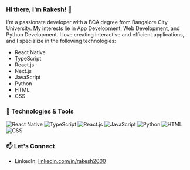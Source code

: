 ### Hi there, I'm Rakesh! 👋
I'm a passionate developer with a BCA degree from Bangalore City University. My interests lie in App Development, Web Development, and Python Development. I love creating interactive and efficient applications, and I specialize in the following technologies:

- React Native
- TypeScript
- React.js
- Next.js
- JavaScript
- Python
- HTML
- CSS

### 🔧 Technologies & Tools
![React Native](https://img.shields.io/badge/-React%20Native-61DAFB?logo=react&logoColor=white&style=flat-square)
![TypeScript](https://img.shields.io/badge/-TypeScript-3178C6?logo=typescript&logoColor=white&style=flat-square)
![React.js](https://img.shields.io/badge/-React.js-61DAFB?logo=react&logoColor=white&style=flat-square)
![JavaScript](https://img.shields.io/badge/-JavaScript-F7DF1E?logo=javascript&logoColor=black&style=flat-square)
![Python](https://img.shields.io/badge/-Python-3776AB?logo=python&logoColor=white&style=flat-square)
![HTML](https://img.shields.io/badge/-HTML-E34F26?logo=html5&logoColor=white&style=flat-square)
![CSS](https://img.shields.io/badge/-CSS-1572B6?logo=css3&logoColor=white&style=flat-square)

### 📫 Let's Connect
- LinkedIn: [linkedin.com/in/rakesh2000](https://www.linkedin.com/in/rakesh2000)

